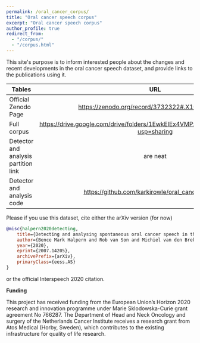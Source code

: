 ```yaml
---
permalink: /oral_cancer_corpus/
title: "Oral cancer speech corpus"
excerpt: "Oral cancer speech corpus"
author_profile: true
redirect_from: 
  - "/corpus/"
  - "/corpus.html"
---
```



This site's purpose is to inform interested people about the changes and recent developments in the oral cancer speech
dataset, and provide links to the publications using it.

| Tables        | URL     | Comment  |
| ------------- |:-------------:| -----:|
| Official Zenodo Page      | https://zenodo.org/record/3732322#.X1O1WYZS9FM| $1600 |
| Full corpus    | https://drive.google.com/drive/folders/1EwkEIEx4VMPzqR_csrpNX1Ysi9W67J7J?usp=sharing      |   $12 |
| Detector and analysis partition link | are neat      |    $1 |
| Detector and analysis code| https://github.com/karkirowle/oral_cancer_analysis    |    $1 |

Please if you use this dataset, cite either the arXiv version (for now)
```bibtex
@misc{halpern2020detecting,
    title={Detecting and analysing spontaneous oral cancer speech in the wild},
    author={Bence Mark Halpern and Rob van Son and Michiel van den Brekel and Odette Scharenborg},
    year={2020},
    eprint={2007.14205},
    archivePrefix={arXiv},
    primaryClass={eess.AS}
}
```

or the official Interspeech 2020 citation.

**Funding**


This project has received funding from the European Union’s Horizon 2020 research and innovation programme under Marie Sklodowska-Curie grant agreement No 766287. The Department of Head and Neck Oncology and surgery of the Netherlands Cancer Institute receives a research grant from Atos Medical (Horby, Sweden),
which contributes to the existing infrastructure for quality of life research.
